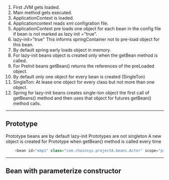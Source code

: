 1. First JVM gets loaded.  
1. Main method gets executed.
1. ApplicationContext is loaded.
1. Applicationcontext reads xml configration file.
1. ApplicationContext pre loads one object for each bean in the config file 
 	if bean is not marked as lazy init ="true".
1. lazy-init="true" This informs springContainer not to pre-load object for this bean.
1. By default spring early loads object in memory.
1. For lazy-init beans object is created only when the getBean method is called.
1. For PreInit beans getBean() returns the references of the preLoaded object.
1. By default only one object for every bean is created (SingleTon)
1. SingleTon: At lease one object for every class but not more than one object.
1. Spring for lazy-init beans creates single-ton object the first call of getBeans() method and then
 		uses that object for futures getBean() method calls.
 		
---
## Prototype
Prototype beans are by default lazy-init
Prototypes are not singleton
A new object is created for Prototype when getBean() method is called every time

```java
	<bean id="emp1" class="com.chainsys.projectA.beans.Actor" scope="prototype"></bean>
```
---
## Bean with parameterize constructor




